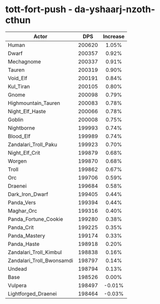 # tott-fort-push - da-yshaarj-nzoth-cthun
| Actor | DPS | Increase |
|---|:---:|:---:|
|Human|200620|1.05%|
|Dwarf|200357|0.92%|
|Mechagnome|200337|0.91%|
|Tauren|200319|0.90%|
|Void_Elf|200191|0.84%|
|Kul_Tiran|200105|0.80%|
|Gnome|200098|0.79%|
|Highmountain_Tauren|200083|0.78%|
|Night_Elf_Haste|200066|0.78%|
|Goblin|200008|0.75%|
|Nightborne|199993|0.74%|
|Blood_Elf|199989|0.74%|
|Zandalari_Troll_Paku|199923|0.70%|
|Night_Elf_Crit|199879|0.68%|
|Worgen|199870|0.68%|
|Troll|199862|0.67%|
|Orc|199706|0.59%|
|Draenei|199684|0.58%|
|Dark_Iron_Dwarf|199405|0.44%|
|Panda_Vers|199394|0.44%|
|Maghar_Orc|199316|0.40%|
|Panda_Fortune_Cookie|199280|0.38%|
|Panda_Crit|199225|0.35%|
|Panda_Mastery|199174|0.33%|
|Panda_Haste|198918|0.20%|
|Zandalari_Troll_Kimbul|198838|0.16%|
|Zandalari_Troll_Bwonsamdi|198797|0.14%|
|Undead|198794|0.13%|
|Base|198526|0.00%|
|Vulpera|198497|-0.01%|
|Lightforged_Draenei|198464|-0.03%|
